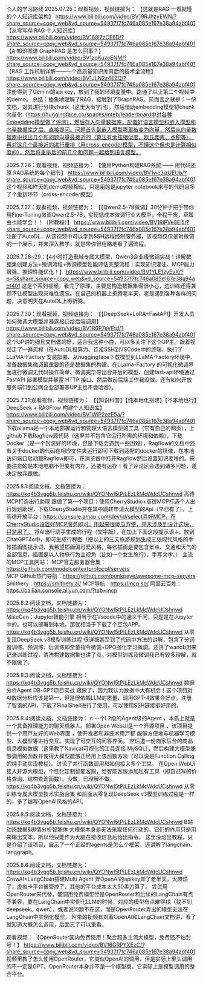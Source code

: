 个人的学习路线
2025.07.25：观看视频，视频链接为：
            【这就是RAG 一看就懂的个人知识库架构】 https://www.bilibili.com/video/BV19RJhzyEWN/?share_source=copy_web&vd_source=54937f7fc746a085e167e38a94abf401
            【从零写AI RAG 个人知识库】 https://www.bilibili.com/video/BV168j7zCE6D/?share_source=copy_web&vd_source=54937f7fc746a085e167e38a94abf401
            【AI知识图谱 GraphRAG 是怎么回事？】 https://www.bilibili.com/video/BV1zoKuzoENM/?share_source=copy_web&vd_source=54937f7fc746a085e167e38a94abf401
            【RAG 工作机制详解——一个高质量知识库背后的技术全流程】 https://www.bilibili.com/video/BV1JLN2z4EZQ/?share_source=copy_web&vd_source=54937f7fc746a085e167e38a94abf401
注册得到了Gemini的api key，放到了我的环境变量中。跑通了以上第二个视频中的demo。
总结：抽象地理解了RAG，接触到了GraphRAG。简而言之就是：一份文档，对其进行分块chunk（这里大有学问），然后借助embedding模型将chunk向量化（https://huggingface.co/spaces/mteb/leaderboard中对各种Embedding模型做了评测），然后存入向量数据库，配置好语言模型和嵌入模型和向量数据库之后，直接提问。问题首先到嵌入模型哪里被变为向量，然后从向量数据库中找出几个和问题向量最接近的（算法有余弦相似度、欧氏距离、点积等），再对这几个最接近的进行重排（用cross-encoder模型，不懂这个但也是计算相似度的），然后将重排后的前几个和问题一起给到语言模型。


2025.7.26：观看视频，视频链接为：
            【使用Python构建RAG系统 —— 用代码还原 RAG系统的每个细节】 https://www.bilibili.com/video/BV1wc3izUEUb/?share_source=copy_web&vd_source=54937f7fc746a085e167e38a94abf401
这个视频和昨天的demo视频相似，只是用的是jupyter notebook来写的代码且多了个重排环节（cross-encoder模型）

2025.7.27：观看视频，视频链接为：
            【【Qwen2.5-7B微调】30分钟手把手带你用Fine-Tuning微调Qwen2.5-7B，实现低成本微调行业大模型，全程干货，草履虫也能学会！！（附教程）】 https://www.bilibili.com/video/BV1RiPVe8Ei5/?share_source=copy_web&vd_source=54937f7fc746a085e167e38a94abf401
注册了AutoDL，从该视频中可以学到SSH远程控制服务器，该视频仅仅是对微调的一个展示，并未深入教学，就是带你很粗略地看了遍流程。

2025.7.28~29：【4小时打造垂域专属大模型，Qwen3企业级微调实战！详解数据集创建方法+微调流程+微调模型性能评估完整流程｜实现知识灌注、MCP能力增强、推理性能优化！】 https://www.bilibili.com/video/BV1YLE1zyEvX/?p=5&share_source=copy_web&vd_source=54937f7fc746a085e167e38a94abf401
这是个系列视频，看完了原理，主要是构造数据集得很小心，边训练还得兼顾不让模型出现灾难性遗忘。在自己的机器上折腾老半天，老是遇到各种各样的问题，决意明天在AutoDL上再折腾。

2025.7.30：观看视频，视频链接为：
            【【DeepSeek+LoRA+FastAPI】开发人员如何微调大模型并暴露接口给后端调用】 https://www.bilibili.com/video/BV1R6P7eVEtd/?share_source=copy_web&vd_source=54937f7fc746a085e167e38a94abf401
这个UP讲的细且文档做的好，适合我这种小白，可以多关注下这个UP主。跟着视频走了一遍流程（在AutoDL租算力、连接SSH到VSCode中的终端、执行了LLaMA-Factory 安装部署、从huggingface下载模型到LLaMA-Factory环境中、准备数据集微调最重要的还是数据集的构建、在LLama-Factory 的可视化微调界⾯进行微调无代码操作简单、微调完毕导出合并后的模型、创建fast-api环境通过 FastAPI 部署模型并暴露 HTTP 接⼝、然后做前后端工作我没做、还有如何开放服务端⼝到公⽹企业部署等UP主也不会哈哈）。

2025.7.31:观看视频，视频链接为：
            【【知识科普】【纯本地化搭建】【不本地也行】DeepSeek + RAGFlow 构建个人知识库】 https://www.bilibili.com/video/BV1WiP2ezE5a/?share_source=copy_web&vd_source=54937f7fc746a085e167e38a94abf401
下载ollama是一个本地部署运行和管理大语言模型的工具（它有自己的网页），上github下载Ragflow源代码（这里并不包含它运行所需的环境和依赖），下载Docker（是一个封装好的环境，但是下载会遇到一些困难），Ragflow的文档中还有关于docker的代码在相应文件夹运行即可下载到适配的docker的镜像，在本地访问端口启动载Ragflow即可，在浏览器中打开Ragflow然后设置知识库啥的。需要注意的是本地电脑不但要有内存，还要有运存！看了评论区会遇到诸多问题，遂决定放弃跟做。

2025.8.1:阅读文档，文档链接为：
            https://kq4b3vgg5b.feishu.cn/wiki/QYONwI5tPiLEzLkMcWdcUCshnwd  高德MCP打造出行助理
跟做了第一个项目：使用CherryStudio+高德MCP打造个人出行规划助理，下载CherryStudio并在其中跳转申请大模型的Api（早已有了），上高德开放平台：https://console.amap.com/dev/id/select弄好MCP，在CherryStudio设置好MCP服务即可。用起来很傻瓜方便，并未涉及到设计这块，只是用了。
将AI出行助手生成的行程（文字版），在加上下面这段提示语↓，放到ChatGPT4o中，即可生成行程图（把以上的三天旅游规划生成三张现代风格的手帐插画图提示词，我希望插画偏可爱风格，每张插画是要包含景点、交通和天气的全部信息，插画是以人物旅行为主视角（比如一个女生旅行），手写文字。）
主流的MCP工具网站：
MCP官方服务器合集：https://github.com/modelcontextprotocol/servers            
MCP Github热门导航：https://github.com/punkpeye/awesome-mcp-servers
Smithery：https://smithery.ai/
MCP导航：https://mcp.so/
阿里云百炼：https://bailian.console.aliyun.com/?tab=mcp

2025.8.2:阅读文档，文档链接为：
            https://kq4b3vgg5b.feishu.cn/wiki/QYONwI5tPiLEzLkMcWdcUCshnwd  MateGen：Jupyter智能引擎
相当于在Vscode中的通义千问，只是是在Jupyter中的。也可以部署到本地，那就相当于下载了个豆包APP。
            https://kq4b3vgg5b.feishu.cn/wiki/QYONwI5tPiLEzLkMcWdcUCshnwd  从零复现DeepSeek v3模型训练过程
很详细甚至到了代码中方法的讲解，包含了分词器训练、预训练、后训练即全量指令微调+DPO强化学习微调。还讲了wandb用来记录训练过程，清洗构建数据集也讲了点。对模型训练及微调我已有较多理解，就不跟做了。

2025.8.3:阅读文档，文档链接为：
            https://kq4b3vgg5b.feishu.cn/wiki/QYONwI5tPiLEzLkMcWdcUCshnwd  数据分析Agent DB-GPT项目实战
跟做了，因为我认为数据中大有机会！这个项目对AI数据分析应该是第一，但是很依赖LLM的质量，调用GPT-4效果会好点。注册了智谱的API，下载了FinalShell进行了使用，可以使用SSH链接挺好用的。

2025.8.4:阅读文档，文档链接为：
c
一个L2级的Agent级的Agent ，本质上就是⼀个具备推理能⼒的聊天机器⼈。部署Open WebUI是⼀个开源项⽬ ，该项⽬提供⼀个⽤⼾友好的Web界⾯ ，使开发者和⾮技术⽤⼾都 能够⽅便地与机器学习模型、⼤模型等进⾏交互。实现了可交互的问答界面。
然后造一份商家后台的商品信息模拟数据（这里教了Navicat可视化的工具连接 MySQL），然后构建大模型能够调用的函数并使得大模型能够正经用上该函数方法（可以说是Function Calling的纯手动实现教程）。讨论了并行函数调用和如何接入多个工具。
在Open WebUI接入开源大模型，个性化定制智能客服，给智能客服添加私有工具（即自己写的价格查询、结构查询函数）。没做，已理解不做。
            https://kq4b3vgg5b.feishu.cn/wiki/QYONwI5tPiLEzLkMcWdcUCshnwd  从零训练专属大模型技术实战合集
和前面从零复现DeepSeek v3模型训练过程是一样的，多了编写OpenAI风格的API。

2025.8.5:阅读文档，文档链接为：
            https://kq4b3vgg5b.feishu.cn/wiki/QYONwI5tPiLEzLkMcWdcUCshnwd  B站动态数据&舆情分析智能体
大模型本身是无法采取任何行动的，它们的作用只是用来输出文本，所以他只能作为大脑在接收信息后给出指令。
这里没给出教程，只是介绍了该项目，展示了一个正经的agents是怎么个框架，还讲解了langchain、langgraph。

2025.8.6:阅读文档，文档链接为：
            https://kq4b3vgg5b.feishu.cn/wiki/QYONwI5tPiLEzLkMcWdcUCshnwd  CrewAI+LangChain搭建Multi Agent
弄OpenAI的apikey弄了老半天，太麻烦了，虚拟卡平台被管控了，其他的平台成本太大50美刀算了。
尝试用OpenRouter来代替，能调用免费模型但是OpenRouter和后续的LangChain有点不兼容，要在LangChain中实例化LLM的时候，对应的模型有点难得找（找不到deepseek、qwen），或者说问题不在这，而是OpenRouter弄出的模型无法在LangChain中实例化模型。
附带的视频有对着OpenAI和LangChain文档讲，看了就知道大概怎么调用，后面忘了可以重看。


观看视频：
            【OpenRouter国内免费使用！聚合超多主流大模型，免费还不怕封号！】 https://www.bilibili.com/video/BV16GRPYXEzC/?share_source=copy_web&vd_source=54937f7fc746a085e167e38a94abf401
视频里教了怎么使用OpenRouter，它类似OpenAI的调用，但是实际上里头调用的不一定是GPT。OpenRouter本身并不是一个模型商，它实际上是模型调用的整合平台。

















